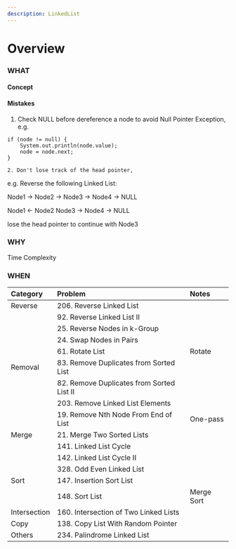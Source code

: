 ```yaml
---
description: LinkedList
---
```


# Overview

### WHAT

#### Concept

#### Mistakes

1. Check NULL before dereference a node to avoid Null Pointer Exception, e.g.

```text
if (node != null) {
    System.out.println(node.value);
    node = node.next;
}
```

    2. Don't lose track of the head pointer,

e.g. Reverse the following Linked List:

Node1 -&gt; Node2 -&gt; Node3 -&gt; Node4 -&gt; NULL

Node1 &lt;- Node2      Node3 -&gt; Node4 -&gt; NULL

lose the head pointer to continue with Node3

### WHY

Time Complexity

### WHEN



| Category | Problem | Notes |
| :--- | :--- | :--- |
| Reverse | 206. Reverse Linked List |  |
|  | 92. Reverse Linked List II |  |
|  | 25. Reverse Nodes in k-Group |  |
|  | 24. Swap Nodes in Pairs |  |
|  | 61. Rotate List | Rotate |
| Removal | 83. Remove Duplicates from Sorted List |  |
|  | 82. Remove Duplicates from Sorted List II |  |
|  | 203. Remove Linked List Elements |  |
|  | 19. Remove Nth Node From End of List | One-pass |
| Merge | 21. Merge Two Sorted Lists |  |
|  | 141. Linked List Cycle |  |
|  | 142. Linked List Cycle II |  |
|  | 328. Odd Even Linked List |  |
| Sort | 147. Insertion Sort List |  |
|  | 148. Sort List | Merge Sort |
| Intersection | 160. Intersection of Two Linked Lists |  |
| Copy | 138. Copy List With Random Pointer |  |
| Others | 234. Palindrome Linked List |  |


